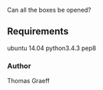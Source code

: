Can all the boxes be opened?

## Requirements
ubuntu 14.04
python3.4.3
pep8

### Author
Thomas Graeff
